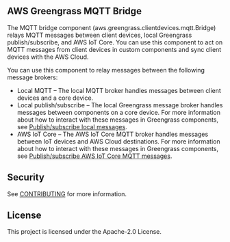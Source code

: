 ## AWS Greengrass MQTT Bridge

The MQTT bridge component (aws.greengrass.clientdevices.mqtt.Bridge) relays MQTT messages between client devices, local Greengrass publish/subscribe, and AWS IoT Core. You can use this component to act on MQTT messages from client devices in custom components and sync client devices with the AWS Cloud.

You can use this component to relay messages between the following message brokers:
* Local MQTT – The local MQTT broker handles messages between client devices and a core device.
* Local publish/subscribe – The local Greengrass message broker handles messages between components on a core device. For more information about how to interact with these messages in Greengrass components, see [Publish/subscribe local messages](https://docs.aws.amazon.com/greengrass/v2/developerguide/ipc-publish-subscribe.html).
* AWS IoT Core – The AWS IoT Core MQTT broker handles messages between IoT devices and AWS Cloud destinations. For more information about how to interact with these messages in Greengrass components, see [Publish/subscribe AWS IoT Core MQTT messages](https://docs.aws.amazon.com/greengrass/v2/developerguide/ipc-iot-core-mqtt.html).

## Security

See [CONTRIBUTING](CONTRIBUTING.md#security-issue-notifications) for more information.

## License

This project is licensed under the Apache-2.0 License.
